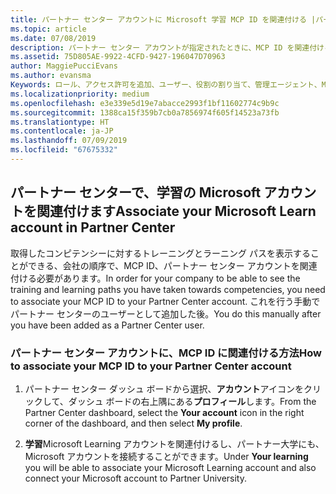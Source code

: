 ```yaml
---
title: パートナー センター アカウントに Microsoft 学習 MCP ID を関連付ける |パートナー センター
ms.topic: article
ms.date: 07/08/2019
description: パートナー センター アカウントが指定されたときに、MCP ID を関連付けることによって、プロファイルを更新する必要があります。
ms.assetid: 75D805AE-9922-4CFD-9427-196047D70963
author: MaggiePucciEvans
ms.author: evansma
Keywords: ロール、アクセス許可を追加、ユーザー、役割の割り当て、管理エージェント、MCP ID、Microsoft の学習
ms.localizationpriority: medium
ms.openlocfilehash: e3e339e5d19e7abacce2993f1bf11602774c9b9c
ms.sourcegitcommit: 1388ca15f359b7cb0a7856974f605f14523a73fb
ms.translationtype: HT
ms.contentlocale: ja-JP
ms.lasthandoff: 07/09/2019
ms.locfileid: "67675332"
---
```

## <a name="associate-your-microsoft-learn-account-in-partner-center"></a><span data-ttu-id="22733-104">パートナー センターで、学習の Microsoft アカウントを関連付けます</span><span class="sxs-lookup"><span data-stu-id="22733-104">Associate your Microsoft Learn account in Partner Center</span></span>

<span data-ttu-id="22733-105">取得したコンピテンシーに対するトレーニングとラーニング パスを表示することができる、会社の順序で、MCP ID、パートナー センター アカウントを関連付ける必要があります。</span><span class="sxs-lookup"><span data-stu-id="22733-105">In order for your company to be able to see the training and learning paths you have taken towards competencies, you need to associate your MCP ID to your Partner Center account.</span></span> <span data-ttu-id="22733-106">これを行う手動でパートナー センターのユーザーとして追加した後。</span><span class="sxs-lookup"><span data-stu-id="22733-106">You do this manually after you have been added as a Partner Center user.</span></span>

### <a name="how-to-associate-your-mcp-id-to-your-partner-center-account"></a><span data-ttu-id="22733-107">パートナー センター アカウントに、MCP ID に関連付ける方法</span><span class="sxs-lookup"><span data-stu-id="22733-107">How to associate your MCP ID to your Partner Center account</span></span>

1. <span data-ttu-id="22733-108">パートナー センター ダッシュ ボードから選択、**アカウント**アイコンをクリックして、ダッシュ ボードの右上隅にある**プロフィール**します。</span><span class="sxs-lookup"><span data-stu-id="22733-108">From the Partner Center dashboard, select the **Your account** icon in the right corner of the dashboard, and then select **My profile**.</span></span>

2. <span data-ttu-id="22733-109">**学習**Microsoft Learning アカウントを関連付けるし、パートナー大学にも、Microsoft アカウントを接続することができます。</span><span class="sxs-lookup"><span data-stu-id="22733-109">Under **Your learning** you will be able to associate your Microsoft Learning account and also connect your Microsoft account to Partner University.</span></span>
